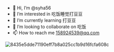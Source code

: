 - 👋 Hi, I’m @syha56
- 👀 I’m interested in 吃饭睡觉打豆豆
- 🌱 I’m currently learning 打豆豆
- 💞️ I’m looking to collaborate on 吃饭
- 📫 How to reach me 158924539@qq.com


![8435e5dde71190eff7b8a025cc1b9d16fcfa608c](https://user-images.githubusercontent.com/104112826/164354864-c285d8f8-d67a-4517-8601-cf5dde3f5b5c.jpg)

<!---
syha56/syha56 is a ✨ special ✨ repository because its `README.md` (this file) appears on your GitHub profile.
You can click the Preview link to take a look at your changes.
--->
